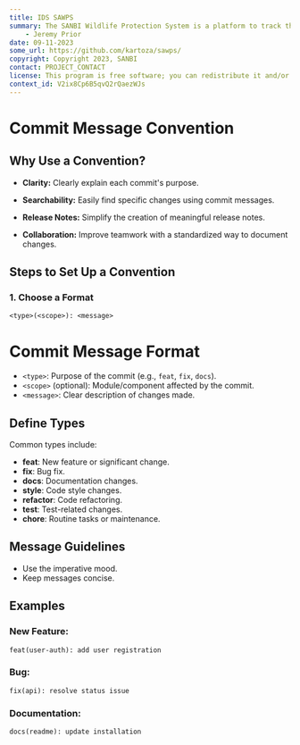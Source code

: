 ```yaml
---
title: IDS SAWPS
summary: The SANBI Wildlife Protection System is a platform to track the population levels of endangered wildlife.
    - Jeremy Prior
date: 09-11-2023
some_url: https://github.com/kartoza/sawps/
copyright: Copyright 2023, SANBI
contact: PROJECT_CONTACT
license: This program is free software; you can redistribute it and/or modify it under the terms of the GNU Affero General Public License as published by the Free Software Foundation; either version 3 of the License, or (at your option) any later version.
context_id: V2ix8Cp6B5qvQ2rQaezWJs
---
```


# Commit Message Convention 

## Why Use a Convention?

- **Clarity:** Clearly explain each commit's purpose.
  
- **Searchability:** Easily find specific changes using commit messages.

- **Release Notes:** Simplify the creation of meaningful release notes.

- **Collaboration:** Improve teamwork with a standardized way to document changes.

## Steps to Set Up a Convention

### 1. Choose a Format

```plaintext
<type>(<scope>): <message>
```

# Commit Message Format

- `<type>`: Purpose of the commit (e.g., `feat`, `fix`, `docs`).
- `<scope>` (optional): Module/component affected by the commit.
- `<message>`: Clear description of changes made.

## Define Types

Common types include:

- **feat**: New feature or significant change.
- **fix**: Bug fix.
- **docs**: Documentation changes.
- **style**: Code style changes.
- **refactor**: Code refactoring.
- **test**: Test-related changes.
- **chore**: Routine tasks or maintenance.

## Message Guidelines

- Use the imperative mood.
- Keep messages concise.

## Examples

### New Feature:

```plaintext
feat(user-auth): add user registration
```

### Bug:

```plaintext
fix(api): resolve status issue
```

### Documentation:

```plaintext
docs(readme): update installation
```